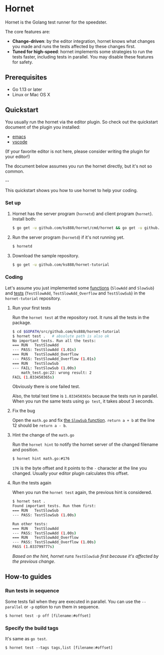 # Hornet

Hornet is the Golang test runner for the speedster.

The core features are:
* **Change-driven**: by the editor integration, hornet knows what changes you made and runs the tests affected by these changes first.
* **Tuned for high-speed**: hornet implements some strategies to run the tests faster, including tests in parallel. You may disable these features for safety.

## Prerequisites

* Go 1.13 or later
* Linux or Mac OS X

## Quickstart

You usually run the hornet via the editor plugin. So check out the quickstart document of the plugin you installed:
* [emacs](https://github.com/ks888/hornet.el#quickstart)
* [vscode](https://github.com/ks888/vscode-go-hornet#quickstart)

(If your favorite editor is not here, please consider writing the plugin for your editor!)

The document below assumes you run the hornet directly, but it's not so common.

--

This quickstart shows you how to use hornet to help your coding.

### Set up

1. Hornet has the server program (`hornetd`) and client program (`hornet`). Install both:

   ```sh
   $ go get -u github.com/ks888/hornet/cmd/hornet && go get -u github.com/ks888/hornet/cmd/hornetd
   ```

2. Run the server program (`hornetd`) if it's not running yet.

   ```sh
   $ hornetd
   ```

3. Download the sample repository.

   ```sh
   $ go get -u github.com/ks888/hornet-tutorial
   ```

### Coding

Let's assume you just implemented some [functions](https://github.com/ks888/hornet-tutorial/blob/master/math.go) (`SlowAdd` and `SlowSub`) and [tests](https://github.com/ks888/hornet-tutorial/blob/master/math_test.go) (`TestSlowAdd`, `TestSlowAdd_Overflow` and `TestSlowSub`) in the `hornet-tutorial` repository.

1. Run your first tests

   Run the `hornet test` at the repository root. It runs all the tests in the package.

   ```sh
   $ cd $GOPATH/src/github.com/ks888/hornet-tutorial
   $ hornet test .   # absolute path is also ok
   No important tests. Run all the tests:
   === RUN   TestSlowAdd
   --- PASS: TestSlowAdd (1.01s)
   === RUN   TestSlowAdd_Overflow
   --- PASS: TestSlowAdd_Overflow (1.01s)
   === RUN   TestSlowSub
   --- FAIL: TestSlowSub (1.00s)
       math_test.go:22: wrong result: 2
   FAIL (1.033450365s)
   ```

   Obviously there is one failed test.

   Also, the total test time is `1.033450365s` because the tests run in parallel. When you run the same tests using `go test`, it takes about 3 seconds.

2. Fix the bug

   Open the `math.go` and fix [the `SlowSub` function](https://github.com/ks888/hornet-tutorial/blob/master/math.go#L12). `return a + b` at the line 12 should be `return a - b`.

3. Hint the change of the `math.go`

   Run the `hornet hint` to notify the hornet server of the changed filename and position.

   ```sh
   $ hornet hint math.go:#176
   ```

   `176` is the byte offset and it points to the `-` character at the line you changed. Usually your editor plugin calculates this offset.

4. Run the tests again

   When you run the `hornet test` again, the previous hint is considered.

   ```sh
   $ hornet test .
   Found important tests. Run them first:
   === RUN   TestSlowSub
   --- PASS: TestSlowSub (1.00s)

   Run other tests:
   === RUN   TestSlowAdd
   --- PASS: TestSlowAdd (1.00s)
   === RUN   TestSlowAdd_Overflow
   --- PASS: TestSlowAdd_Overflow (1.00s)
   PASS (1.033799777s)
   ```

   *Based on the hint, hornet runs `TestSlowSub` first because it's affected by the previous change.*

## How-to guides

### Run tests in sequence

Some tests fail when they are executed in parallel. You can use the `--parallel` or `-p` option to run them in sequence.

```
$ hornet test -p off [filename:#offset]
```

### Specify the build tags

It's same as `go test`.

```
$ hornet test --tags tags,list [filename:#offset]
```

